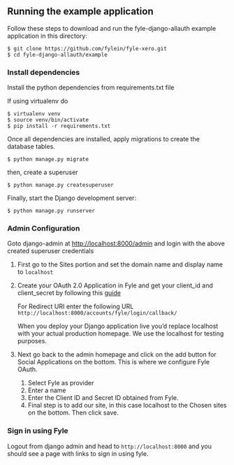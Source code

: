 ## Running the example application

Follow these steps to download and run the fyle-django-allauth example application in this directory:

    $ git clone https://github.com/fylein/fyle-xero.git
    $ cd fyle-django-allauth/example


### Install dependencies    
Install the python dependencies from requirements.txt file

If using virtualenv do

    $ virtualenv venv
    $ source venv/bin/activate
    $ pip install -r requirements.txt

Once all dependencies are installed, apply migrations to create the database tables.

    $ python manage.py migrate
    
then, create a superuser

    $ python manage.py createsuperuser

Finally, start the Django development server:

    $ python manage.py runserver

### Admin Configuration
Goto django-admin at [http://localhost:8000/admin](http://localhost:8000/admin) and login with the above created superuser credentials

1. First go to the Sites portion and set the domain name and display name to ```localhost```

2. Create your OAuth 2.0 Application in Fyle and get your client_id and client_secret by following this [guide](https://www.fylehq.com/help/en/articles/3045578-integrating-with-fyle)

    For Redirect URI enter the following URL ``http://localhost:8000/accounts/fyle/login/callback/``
    
    When you deploy your Django application live you’d replace localhost with your actual production homepage. We use the localhost for testing purposes.
    
3. Next go back to the admin homepage and click on the add button for Social Applications on the bottom.
   This is where we configure Fyle OAuth. 
   1. Select Fyle as provider
   2. Enter a name 
   3. Enter the Client ID and Secret ID obtained from Fyle.
   4. Final step is to add our site, in this case localhost to the Chosen sites on the bottom. Then click save.

### Sign in using Fyle
Logout from django admin and head to ``http://localhost:8000`` and you should see a page with links to sign in using fyle.
